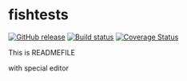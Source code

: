 # fishtests

[![GitHub release](https://img.shields.io/github/release/fishtests/hello.svg)](https://github.com/fishtests/gallery/releases)
[![Build status](https://travis-ci.org/fishtests/hello.svg?branch=master)](https://travis-ci.org/fishtests/hello)
[![Coverage Status](https://coveralls.io/repos/github/fishtests/gallery/badge.svg?branch=master)](https://coveralls.io/github/fishtests/hello?branch=master)


This is READMEFILE

with special editor
